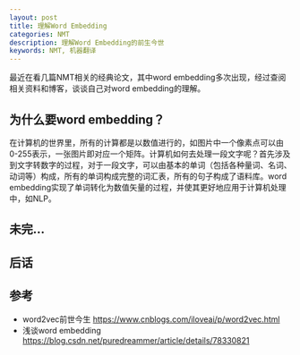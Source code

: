 ```yaml
---
layout: post
title: 理解Word Embedding
categories: NMT
description: 理解Word Embedding的前生今世
keywords: NMT, 机器翻译
---
```


最近在看几篇NMT相关的经典论文，其中word embedding多次出现，经过查阅相关资料和博客，谈谈自己对word embedding的理解。

## 为什么要word embedding？
在计算机的世界里，所有的计算都是以数值进行的，如图片中一个像素点可以由0-255表示，一张图片即对应一个矩阵。计算机如何去处理一段文字呢？首先涉及到文字转数字的过程，对于一段文字，可以由基本的单词（包括各种量词、名词、动词等）构成，所有的单词构成完整的词汇表，所有的句子构成了语料库。word embedding实现了单词转化为数值矢量的过程，并使其更好地应用于计算机处理中，如NLP。

## 未完...

## 后话


## 参考

* word2vec前世今生
<https://www.cnblogs.com/iloveai/p/word2vec.html>
* 浅谈word embedding
<https://blog.csdn.net/puredreammer/article/details/78330821>